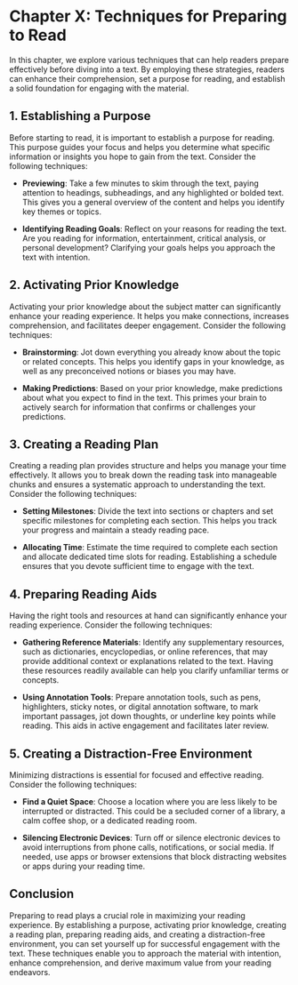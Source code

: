 Chapter X: Techniques for Preparing to Read
===========================================

In this chapter, we explore various techniques that can help readers prepare effectively before diving into a text. By employing these strategies, readers can enhance their comprehension, set a purpose for reading, and establish a solid foundation for engaging with the material.

**1. Establishing a Purpose**
-----------------------------

Before starting to read, it is important to establish a purpose for reading. This purpose guides your focus and helps you determine what specific information or insights you hope to gain from the text. Consider the following techniques:

* **Previewing**: Take a few minutes to skim through the text, paying attention to headings, subheadings, and any highlighted or bolded text. This gives you a general overview of the content and helps you identify key themes or topics.

* **Identifying Reading Goals**: Reflect on your reasons for reading the text. Are you reading for information, entertainment, critical analysis, or personal development? Clarifying your goals helps you approach the text with intention.

**2. Activating Prior Knowledge**
---------------------------------

Activating your prior knowledge about the subject matter can significantly enhance your reading experience. It helps you make connections, increases comprehension, and facilitates deeper engagement. Consider the following techniques:

* **Brainstorming**: Jot down everything you already know about the topic or related concepts. This helps you identify gaps in your knowledge, as well as any preconceived notions or biases you may have.

* **Making Predictions**: Based on your prior knowledge, make predictions about what you expect to find in the text. This primes your brain to actively search for information that confirms or challenges your predictions.

**3. Creating a Reading Plan**
------------------------------

Creating a reading plan provides structure and helps you manage your time effectively. It allows you to break down the reading task into manageable chunks and ensures a systematic approach to understanding the text. Consider the following techniques:

* **Setting Milestones**: Divide the text into sections or chapters and set specific milestones for completing each section. This helps you track your progress and maintain a steady reading pace.

* **Allocating Time**: Estimate the time required to complete each section and allocate dedicated time slots for reading. Establishing a schedule ensures that you devote sufficient time to engage with the text.

**4. Preparing Reading Aids**
-----------------------------

Having the right tools and resources at hand can significantly enhance your reading experience. Consider the following techniques:

* **Gathering Reference Materials**: Identify any supplementary resources, such as dictionaries, encyclopedias, or online references, that may provide additional context or explanations related to the text. Having these resources readily available can help you clarify unfamiliar terms or concepts.

* **Using Annotation Tools**: Prepare annotation tools, such as pens, highlighters, sticky notes, or digital annotation software, to mark important passages, jot down thoughts, or underline key points while reading. This aids in active engagement and facilitates later review.

**5. Creating a Distraction-Free Environment**
----------------------------------------------

Minimizing distractions is essential for focused and effective reading. Consider the following techniques:

* **Find a Quiet Space**: Choose a location where you are less likely to be interrupted or distracted. This could be a secluded corner of a library, a calm coffee shop, or a dedicated reading room.

* **Silencing Electronic Devices**: Turn off or silence electronic devices to avoid interruptions from phone calls, notifications, or social media. If needed, use apps or browser extensions that block distracting websites or apps during your reading time.

**Conclusion**
--------------

Preparing to read plays a crucial role in maximizing your reading experience. By establishing a purpose, activating prior knowledge, creating a reading plan, preparing reading aids, and creating a distraction-free environment, you can set yourself up for successful engagement with the text. These techniques enable you to approach the material with intention, enhance comprehension, and derive maximum value from your reading endeavors.
